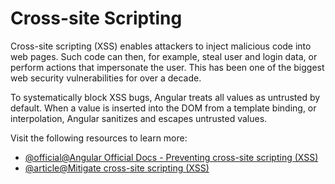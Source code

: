 # Cross-site Scripting
Cross-site scripting (XSS) enables attackers to inject malicious code into web pages. Such code can then, for example, steal user and login data, or perform actions that impersonate the user.
This has been one of the biggest web security vulnerabilities for over a decade.

To systematically block XSS bugs, Angular treats all values as untrusted by default. When a value is inserted into the DOM from a template binding, or interpolation, Angular sanitizes and escapes untrusted values.

Visit the following resources to learn more:

- [@official@Angular Official Docs - Preventing cross-site scripting (XSS)](https://angular.dev/best-practices/security#preventing-cross-site-scripting-xss)
- [@article@Mitigate cross-site scripting (XSS)](https://web.dev/articles/strict-csp)